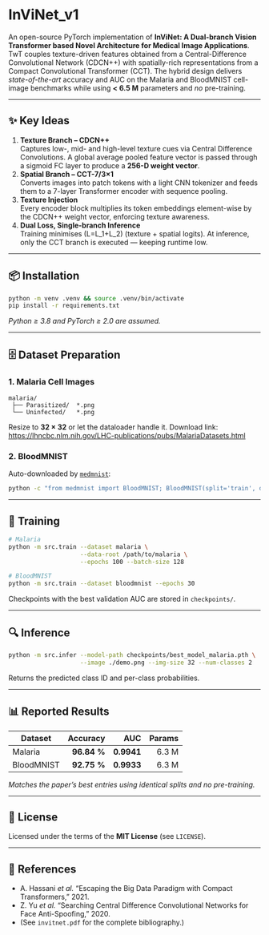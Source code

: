 # InViNet_v1

An open-source PyTorch implementation of **InViNet: A Dual-branch Vision Transformer based
Novel Architecture for Medical Image Applications**.  
TwT couples texture-driven features obtained from a Central-Difference Convolutional Network (CDCN++) with spatially-rich representations from a Compact Convolutional Transformer (CCT).  The hybrid design delivers *state-of-the-art* accuracy and AUC on the Malaria and BloodMNIST cell-image benchmarks while using **< 6.5 M** parameters and *no* pre-training.

---

## ✨ Key Ideas

1. **Texture Branch – CDCN++**  
   Captures low-, mid- and high-level texture cues via Central Difference Convolutions.  A global average pooled feature vector is passed through a sigmoid FC layer to produce a **256-D weight vector**.
2. **Spatial Branch – CCT-7/3×1**  
   Converts images into patch tokens with a light CNN tokenizer and feeds them to a 7-layer Transformer encoder with sequence pooling.
3. **Texture Injection**  
   Every encoder block multiplies its token embeddings element-wise by the CDCN++ weight vector, enforcing texture awareness.
4. **Dual Loss, Single-branch Inference**  
   Training minimises \(L=L_1+L_2\) (texture + spatial logits).  At inference, only the CCT branch is executed — keeping runtime low.

---

## 📦 Installation

```bash
python -m venv .venv && source .venv/bin/activate
pip install -r requirements.txt
```
*Python ≥ 3.8 and PyTorch ≥ 2.0 are assumed.*

---

## 🗄️ Dataset Preparation

### 1. Malaria Cell Images
```
malaria/
 ├── Parasitized/  *.png
 └── Uninfected/   *.png
```
Resize to **32 × 32** or let the dataloader handle it.  Download link: <https://lhncbc.nlm.nih.gov/LHC-publications/pubs/MalariaDatasets.html>

### 2. BloodMNIST
Auto-downloaded by [`medmnist`](https://medmnist.com/):

```bash
python -c "from medmnist import BloodMNIST; BloodMNIST(split='train', download=True)"
```

---

## 🚀 Training

```bash
# Malaria
python -m src.train --dataset malaria \
                    --data-root /path/to/malaria \
                    --epochs 100 --batch-size 128

# BloodMNIST
python -m src.train --dataset bloodmnist --epochs 30
```
Checkpoints with the best validation AUC are stored in `checkpoints/`.

---

## 🔍 Inference

```bash
python -m src.infer --model-path checkpoints/best_model_malaria.pth \
                    --image ./demo.png --img-size 32 --num-classes 2
```

Returns the predicted class ID and per-class probabilities.

---

## 📊 Reported Results
| Dataset | Accuracy | AUC  | Params |
|---------|---------:|------:|-------:|
| Malaria | **96.84 %** | **0.9941** | 6.3 M |
| BloodMNIST | **92.75 %** | **0.9933** | 6.3 M |

*Matches the paper’s best entries using identical splits and no pre-training.*

---

## 📄 License
Licensed under the terms of the **MIT License** (see `LICENSE`).

---

## 🔗 References
- A. Hassani *et al.* “Escaping the Big Data Paradigm with Compact Transformers,” 2021.  
- Z. Yu *et al.* “Searching Central Difference Convolutional Networks for Face Anti-Spoofing,” 2020.  
- (See `invitnet.pdf` for the complete bibliography.)
